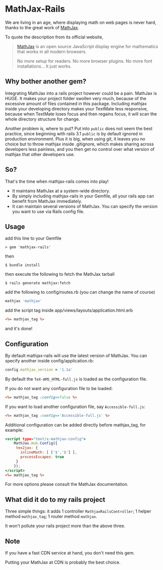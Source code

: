 # MathJax-Rails

We are living in an age, where displaying math on web pages is never hard, thanks to the great work of [MathJax](https://github.com/mathjax/MathJax). 

To quote the description from its official website,

  > [MathJax](https://github.com/mathjax/MathJax) is an open source JavaScript display engine for mathematics that works in all modern browsers.
  > 
  > No more setup for readers. No more browser plugins. No more font installations… It just works.

## Why bother another gem?

Integrating MathJax into a rails project however could be a pain. MathJax is HUGE. It makes your project folder swollen very much, because of the excessive amount of files contained in this package. Including mathjax inside your developing directory makes your TextMate less responsive, because when TextMate loses focus and then regains focus, it will scan the whole directory structure for change.

Another problem is, where to put? Put into `public` does not seem the best practice, since beginning with rails 3.1 `public` is by default ignored in production environment. Plus it is big, when using git, it leaves you no choice but to throw mathjax inside .gitignore, which makes sharing across developers less painless, and you then get no control over what version of mathjax that other developers use.

## So?

That's the time when mathjax-rails comes into play!

  * It maintains MathJax at a system-wide directory.
  * By simply including mathjax-rails in your Gemfile, all your rails app can benefit from MathJax immediately.
  * It can maintain several versions of MathJax. You can specify the version you want to use via Rails config file.

## Usage

add this line to your Gemfile

	> gem 'mathjax-rails'
  
then

	$ bundle install

then execute the following to fetch the MathJax tarball

	$ rails generate mathjax:fetch

add the following to config/routes.rb (you can change the name of course)

``` ruby
mathjax 'mathjax'
```
add the script tag inside app/views/layouts/application.html.erb

``` rhtml
<%= mathjax_tag %>
```  
and it's done!

## Configuration

By default mathjax-rails will use the latest version of MathJax. You can specify another inside config/application.rb:

``` ruby
config.mathjax_version = '1.1a'
```
By default the `TeX-AMS_HTML-full.js` is loaded as the configuration file.

If you do not want any configuration file to be loaded:

``` rhtml
<%= mathjax_tag :config=>false %>
```
If you want to load another configuration file, say `Accessible-full.js`:

``` rhtml
<%= mathjax_tag :config=>'Accessible-full.js' %>
```
Additional configuration can be added directly before mathjax_tag, for example:

``` rhtml
<script type="text/x-mathjax-config">
	MathJax.Hub.Config({
	 tex2jax: {
	   inlineMath: [ ['$','$'] ],
	   processEscapes: true
	 }
	});
</script>
<%= mathjax_tag %>
```

For more options please consult the MathJax documentation.

## What did it do to my rails project

Three simple things: it adds 1 controller `MathjaxRailsController`; 1 helper method `mathjax_tag`; 1 router method `mathjax`.

It won't pollute your rails project more than the above three.

## Note

If you have a fast CDN service at hand, you don't need this gem.

Putting your MathJax at CDN is probably the best choice.
